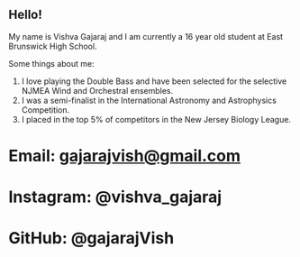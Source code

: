 ## Hello!

My name is Vishva Gajaraj and I am currently a 16 year old student at East Brunswick High School.

Some things about me:
1. I love playing the Double Bass and have been selected for the selective NJMEA Wind and Orchestral ensembles.
2. I was a semi-finalist in the International Astronomy and Astrophysics Competition.
3. I placed in the top 5% of competitors in the New Jersey Biology League.

# Email: gajarajvish@gmail.com
# Instagram: @vishva_gajaraj
# GitHub: @gajarajVish


